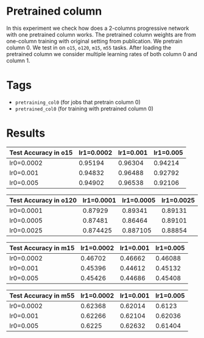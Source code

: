 # Pretrained column

In this experiment we check how does a 2-columns progressive network with one pretrained column works. The pretrained column weights are from one-column training with original setting from publication. We pretrain column 0. We test in on `o15`, `o120`, `m15`, `m55` tasks. After loading the pretrained column we consider multiple learning rates of both column 0 and column 1.

# Tags

- `pretraining_col0` (for jobs that pretrain column 0)
- `pretrained_col0` (for training with pretrained column 0)

# Results

Test Accuracy in o15 | lr1=0.0002 | lr1=0.001 | lr1=0.005
--- | --- | --- | ---
lr0=0.0002 | 0.95194 | 0.96304 | 0.94214
lr0=0.001 | 0.94832 | 0.96488 | 0.92792
lr0=0.005 | 0.94902 | 0.96538 | 0.92106

Test Accuracy in o120 | lr1=0.0001 | lr1=0.0005 | lr1=0.0025
--- | --- | --- | ---
lr0=0.0001 | 0.87929 | 0.89341 | 0.89131
lr0=0.0005 | 0.87481 | 0.86464 | 0.89101
lr0=0.0025 | 0.874425 | 0.887105 | 0.88854

Test Accuracy in m15 | lr1=0.0002 | lr1=0.001 | lr1=0.005
--- | --- | --- | ---
lr0=0.0002 | 0.46702 | 0.46662 | 0.46088
lr0=0.001 | 0.45396 | 0.44612 | 0.45132
lr0=0.005 | 0.45426 | 0.44686 | 0.45408

Test Accuracy in m55 | lr1=0.0002 | lr1=0.001 | lr1=0.005
--- | --- | --- | ---
lr0=0.0002 | 0.62368 | 0.62014 | 0.6123
lr0=0.001 | 0.62266 | 0.62104 | 0.62036
lr0=0.005 | 0.6225 | 0.62632 | 0.61404
